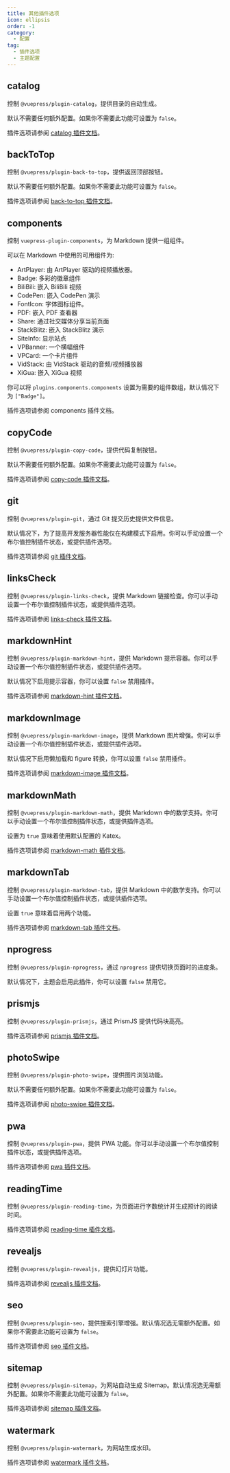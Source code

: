```yaml
---
title: 其他插件选项
icon: ellipsis
order: -1
category:
  - 配置
tag:
  - 插件选项
  - 主题配置
---
```


## catalog <Badge text="默认启用" />

控制 `@vuepress/plugin-catalog`，提供目录的自动生成。

默认不需要任何额外配置。如果你不需要此功能可设置为 `false`。

插件选项请参阅 [catalog 插件文档][catalog-config]。

## backToTop <Badge text="默认启用" />

控制 `@vuepress/plugin-back-to-top`，提供返回顶部按钮。

默认不需要任何额外配置。如果你不需要此功能可设置为 `false`。

插件选项请参阅 [back-to-top 插件文档][back-to-top-config]。

## components

控制 `vuepress-plugin-components`，为 Markdown 提供一组组件。

可以在 Markdown 中使用的可用组件为:

- ArtPlayer: 由 ArtPlayer 驱动的视频播放器。
- Badge: 多彩的徽章组件
- BiliBili: 嵌入 BiliBili 视频
- CodePen: 嵌入 CodePen 演示
- FontIcon: 字体图标组件。
- PDF: 嵌入 PDF 查看器
- Share: 通过社交媒体分享当前页面
- StackBlitz: 嵌入 StackBlitz 演示
- SiteInfo: 显示站点
- VPBanner: 一个横幅组件
- VPCard: 一个卡片组件
- VidStack: 由 VidStack 驱动的音频/视频播放器
- XiGua: 嵌入 XiGua 视频

你可以将 `plugins.components.components` 设置为需要的组件数组，默认情况下为 `["Badge"]`。

插件选项请参阅 <ProjectLink name="components" path="/zh/config.html">components 插件文档</ProjectLink>。

## copyCode <Badge text="默认启用" />

控制 `@vuepress/plugin-copy-code`，提供代码复制按钮。

默认不需要任何额外配置。如果你不需要此功能可设置为 `false`。

插件选项请参阅 [copy-code 插件文档][copy-code-config]。

## git <Badge text="默认仅限构建模式" />

控制 `@vuepress/plugin-git`，通过 Git 提交历史提供文件信息。

默认情况下，为了提高开发服务器性能仅在构建模式下启用。你可以手动设置一个布尔值控制插件状态，或提供插件选项。

插件选项请参阅 [git 插件文档][git-config]。

## linksCheck <Badge text="默认启用" />

控制 `@vuepress/plugin-links-check`，提供 Markdown 链接检查。你可以手动设置一个布尔值控制插件状态，或提供插件选项。

插件选项请参阅 [links-check 插件文档][links-check-config]。

## markdownHint <Badge text="默认启用" />

控制 `@vuepress/plugin-markdown-hint`，提供 Markdown 提示容器。你可以手动设置一个布尔值控制插件状态，或提供插件选项。

默认情况下启用提示容器，你可以设置 `false` 禁用插件。

插件选项请参阅 [markdown-hint 插件文档][markdown-hint-config]。

## markdownImage <Badge text="默认启用" />

控制 `@vuepress/plugin-markdown-image`，提供 Markdown 图片增强。你可以手动设置一个布尔值控制插件状态，或提供插件选项。

默认情况下启用懒加载和 figure 转换，你可以设置 `false` 禁用插件。

插件选项请参阅 [markdown-image 插件文档][markdown-image-config]。

## markdownMath

控制 `@vuepress/plugin-markdown-math`，提供 Markdown 中的数学支持。你可以手动设置一个布尔值控制插件状态，或提供插件选项。

设置为 `true` 意味着使用默认配置的 Katex。

插件选项请参阅 [markdown-math 插件文档][markdown-math-config]。

## markdownTab

控制 `@vuepress/plugin-markdown-tab`，提供 Markdown 中的数学支持。你可以手动设置一个布尔值控制插件状态，或提供插件选项。

设置 `true` 意味着启用两个功能。

插件选项请参阅 [markdown-tab 插件文档][markdown-tab-config]。

## nprogress <Badge text="默认启用" />

控制 `@vuepress/plugin-nprogress`，通过 `nprogress` 提供切换页面时的进度条。

默认情况下，主题会启用此插件，你可以设置 `false` 禁用它。

## prismjs

控制 `@vuepress/plugin-prismjs`，通过 PrismJS 提供代码块高亮。

插件选项请参阅 [prismjs 插件文档][prismjs-config]。

## photoSwipe <Badge text="默认启用" />

控制 `@vuepress/plugin-photo-swipe`，提供图片浏览功能。

默认不需要任何额外配置。如果你不需要此功能可设置为 `false`。

插件选项请参阅 [photo-swipe 插件文档][photo-swipe-config]。

## pwa

控制 `@vuepress/plugin-pwa`，提供 PWA 功能。你可以手动设置一个布尔值控制插件状态，或提供插件选项。

插件选项请参阅 [pwa 插件文档][pwa-config]。

## readingTime <Badge text="默认启用" />

控制 `@vuepress/plugin-reading-time`，为页面进行字数统计并生成预计的阅读时间。

插件选项请参阅 [reading-time 插件文档][reading-time-config]。

## revealjs

控制 `@vuepress/plugin-revealjs`，提供幻灯片功能。

插件选项请参阅 [revealjs 插件文档][revealjs-config]。

## seo <Badge text="默认启用" />

控制 `@vuepress/plugin-seo`，提供搜索引擎增强。默认情况选无需额外配置。如果你不需要此功能可设置为 `false`。

插件选项请参阅 [seo 插件文档][seo-config]。

## sitemap <Badge text="默认启用" />

控制 `@vuepress/plugin-sitemap`，为网站自动生成 Sitemap。默认情况选无需额外配置。如果你不需要此功能可设置为 `false`。

插件选项请参阅 [sitemap 插件文档][sitemap-config]。

## watermark

控制 `@vuepress/plugin-watermark`，为网站生成水印。

插件选项请参阅 [watermark 插件文档][watermark-config]。

[back-to-top-config]: https://ecosystem.vuejs.press/zh/plugins/back-to-top.html#options
[catalog-config]: https://ecosystem.vuejs.press/zh/plugins/features/catalog.html#options
[copy-code-config]: https://ecosystem.vuejs.press/zh/plugins/features/copy-code.html#options
[git-config]: https://ecosystem.vuejs.press/zh/plugins/development/git.html#options
[links-check-config]: https://ecosystem.vuejs.press/zh/plugins/markdown/links-check.html#options
[markdown-hint-config]: https://ecosystem.vuejs.press/zh/plugins/markdown/markdown-hint.html#options
[markdown-image-config]: https://ecosystem.vuejs.press/zh/plugins/markdown/markdown-image.html#options
[markdown-math-config]: https://ecosystem.vuejs.press/zh/plugins/markdown/markdown-math.html#options
[markdown-tab-config]: https://ecosystem.vuejs.press/zh/plugins/markdown/markdown-tab.html#options
[photo-swipe-config]: https://ecosystem.vuejs.press/zh/plugins/features/photo-swipe.html#options
[prismjs-config]: https://ecosystem.vuejs.press/zh/plugins/markdown/prismjs.html#options
[pwa-config]: https://ecosystem.vuejs.press/zh/plugins/pwa/pwa/config.html#options
[reading-time-config]: https://ecosystem.vuejs.press/zh/plugins/development/reading-time.html#options
[revealjs-config]: https://ecosystem.vuejs.press/zh/plugins/markdown/revealjs/#options
[seo-config]: https://ecosystem.vuejs.press/zh/plugins/seo/seo/config.html
[sitemap-config]: https://ecosystem.vuejs.press/zh/plugins/seo/sitemap/config.html
[watermark-config]: https://ecosystem.vuejs.press/zh/plugins/features/watermark.html
